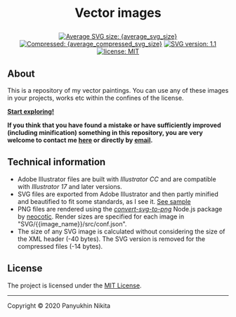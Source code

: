 <h1 class="gp_hidden"><p align="center">Vector images</p></h1>

<div class="badges gp_hidden" align="center">
	<a href="./SVG" title="Average SVG size: {average_svg_size}"><img alt="Average SVG size: {average_svg_size}" src="https://img.shields.io/static/v1?cacheSeconds=10800&style=flat&label=Average%20SVG%20size&message={average_svg_size_url}&color=0aa"></a>
	<a href="./SVG" title="Average compressed SVG size: {average_compressed_svg_size}"><img alt="Compressed: {average_compressed_svg_size}" src="https://img.shields.io/static/v1?cacheSeconds=10800&style=flat&label=Compressed&message={average_compressed_svg_size_url}&color=bb0"></a>
	<a href="./src/SVG_sample.md" target="_blank" title="SVG version: 1.1"><img alt="SVG version: 1.1" src="https://img.shields.io/static/v1??cacheSeconds=86400&style=flat&label=SVG&message=v1.1&color=orange"></a>
	<a href="http://n-panuhin.info/license.html" target="_blank" title="license: MIT"><img alt="license: MIT" src="https://img.shields.io/static/v1?cacheSeconds=604800&style=flat&label=license&message=MIT&color=informational"></a>
</div>

## About
This is a repository of my vector paintings.
You can use any of these images in your projects, works etc within the confines of the license.

**[Start exploring!](./SVG "See SVG images")**

**If you think that you have found a mistake or have sufficiently improved (including minification) something in this repository, you are very welcome to contact me <a href="http://n-panuhin.info" title="Nikita Panuhin" target="_blank">here</a> or directly by [email](mailto:n.panuhin@mail.ru "Mailto: Nikita Panuhin").**

## Technical information

-   Adobe Illustrator files are built with *Illustrator CC* and are compatible with *Illustrator 17* and later versions.
-   SVG files are exported from Adobe Illustrator and then partly minified and beautified to fit some standards, as I see it. <a href="https://github.com/Nikita-Panyuhin/vector/blob/master/src/SVG_sample.md" title="See SVG file sample" target="_blank">See sample</a>
-   PNG files are rendered using the *<a href="https://github.com/neocotic/convert-svg/tree/master/packages/convert-svg-to-png" title="Node.js: convert-svg-to-png by neocotic" target="_blank">convert-svg-to-png</a>* Node.js package by <a href="https://github.com/neocotic" title="Github user: neocotic" target="_blank">neocotic</a>. Render sizes are specified for each image in "SVG/{{image\_name}}/src/conf.json".
-   The size of any SVG image is calculated without considering the size of the XML header (-40 bytes). The SVG version is removed for the compressed files (-14 bytes).

## License

The project is licensed under the [MIT License](http://n-panuhin.info/license.html "MIT License").

---

Copyright &copy; 2020 Panyukhin Nikita